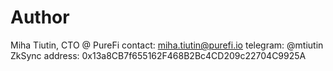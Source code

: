 # Author

Miha Tiutin, CTO @ PureFi
contact: miha.tiutin@purefi.io
telegram: @mtiutin
ZkSync address: 0x13a8CB7f655162F468B2Bc4CD209c22704C9925A